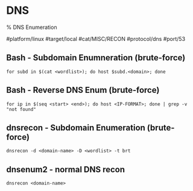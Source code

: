 # DNS

% DNS Enumeration

#platform/linux #target/local #cat/MISC/RECON #protocol/dns #port/53

## Bash - Subdomain Enumneration (brute-force)

```
for subd in $(cat <wordlist>); do host $subd.<domain>; done
```

## Bash - Reverse DNS Enum (brute-force)

```
for ip in $(seq <start> <end>); do host <IP-FORMAT>; done | grep -v "not found"
```

## dnsrecon - Subdomain Enumeration (brute-force)

```
dnsrecon -d <domain-name> -D <wordlist> -t brt
```

## dnsenum2 - normal DNS recon

```
dnsrecon <domain-name>
```
